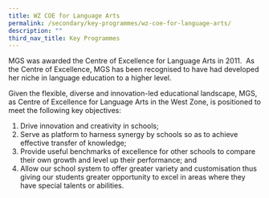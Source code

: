 ```yaml
---
title: WZ COE for Language Arts
permalink: /secondary/key-programmes/wz-coe-for-language-arts/
description: ""
third_nav_title: Key Programmes
---
```




MGS was awarded the Centre of Excellence for Language Arts in 2011.  As the Centre of Excellence, MGS has been recognised to have had developed her niche in language education to a higher level. 

Given the flexible, diverse and innovation-led educational landscape, MGS, as Centre of Excellence for Language Arts in the West Zone, is positioned to meet the following key objectives:

1.  Drive innovation and creativity in schools;
2.  Serve as platform to harness synergy by schools so as to achieve effective transfer of knowledge;
3.  Provide useful benchmarks of excellence for other schools to compare their own growth and level up their performance; and
4.  Allow our school system to offer greater variety and customisation thus giving our students greater opportunity to excel in areas where they have special talents or abilities.